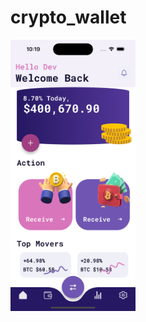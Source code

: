# crypto_wallet

<img src="Simulator Screenshot - iPhone 15 Pro - 2024-05-11 at 22.19.08.png" width="200" />

